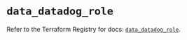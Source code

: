 # `data_datadog_role`

Refer to the Terraform Registry for docs: [`data_datadog_role`](https://registry.terraform.io/providers/datadog/datadog/3.68.0/docs/data-sources/role).
